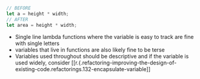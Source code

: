 
```javascript
// BEFORE
let a = height * width;
// AFTER
let area = height * width;
```

- Single line lambda functions where the variable is easy to track are fine with single letters
- variables that live in functions are also likely fine to be terse
- Variables used throughout should be descriptive and if the variable is used widely, consider [[r.{.refactoring-improving-the-design-of-existing-code.refactorings.132-encapsulate-variable]]
